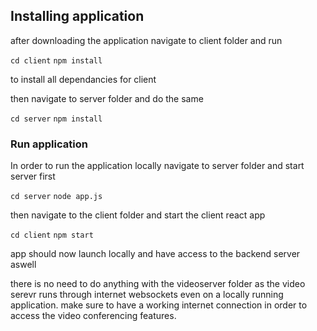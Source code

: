## Installing application

after downloading the application navigate to client folder and run 


```cd client```
```npm install``` 


to install all dependancies for client

then navigate to server folder and do the same

```cd server```
```npm install``` 

### Run application

In order to run the application locally navigate to server folder and start server first

```cd server```
```node app.js```

then navigate to the client folder and start the client react app

``` cd client ```
``` npm start ```

app should now launch locally and have access to the backend server aswell

there is no need to do anything with the videoserver folder as the video serevr runs through internet websockets even on a locally running application. make sure to have a working internet connection in order to access the video conferencing features.

